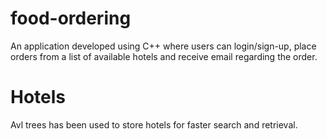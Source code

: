 # food-ordering
An application developed using C++ where users can login/sign-up, place orders from a list of available hotels and receive email regarding the order.

# Hotels
Avl trees has been used to store hotels for faster search and retrieval.
